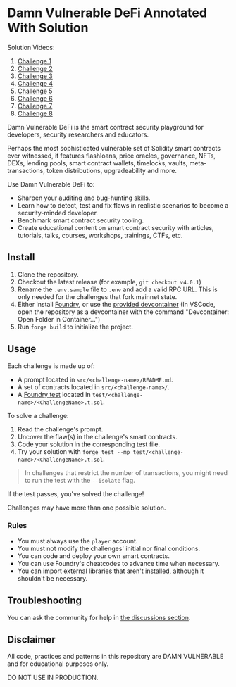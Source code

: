 # Damn Vulnerable DeFi Annotated With Solution

Solution Videos:
1. [Challenge 1](https://www.loom.com/share/4cd1c77826304a3ebfd0a406ba0ac12e)
2. [Challenge 2](https://www.loom.com/share/780e1e61d1f14d9db39ee446b79eb0f6)
3. [Challenge 3](https://www.loom.com/share/8db8769aa727469b9277436438518c4e)
4. [Challenge 4](https://www.loom.com/share/b6c4757daf8a403cbd4ddc20e3abc2ca)
5. [Challenge 5](https://www.loom.com/share/3e50478a955446f597a3a6902eb49708)
6. [Challenge 6](https://www.loom.com/share/04e85407c4ff465595c2f74193c9b5b9)
7. [Challenge 7](https://www.loom.com/share/b50cd4f869fb4fc3800528c83b6f8d07)
8. [Challenge 8](https://www.loom.com/share/fc33292618474477842416c868d0de84)

Damn Vulnerable DeFi is _the_ smart contract security playground for developers, security researchers and educators.

Perhaps the most sophisticated vulnerable set of Solidity smart contracts ever witnessed, it features flashloans, price oracles, governance, NFTs, DEXs, lending pools, smart contract wallets, timelocks, vaults, meta-transactions, token distributions, upgradeability and more.

Use Damn Vulnerable DeFi to:

- Sharpen your auditing and bug-hunting skills.
- Learn how to detect, test and fix flaws in realistic scenarios to become a security-minded developer.
- Benchmark smart contract security tooling.
- Create educational content on smart contract security with articles, tutorials, talks, courses, workshops, trainings, CTFs, etc. 

## Install

1. Clone the repository.
2. Checkout the latest release (for example, `git checkout v4.0.1`)
3. Rename the `.env.sample` file to `.env` and add a valid RPC URL. This is only needed for the challenges that fork mainnet state.
4. Either install [Foundry](https://book.getfoundry.sh/getting-started/installation), or use the [provided devcontainer](./.devcontainer/) (In VSCode, open the repository as a devcontainer with the command "Devcontainer: Open Folder in Container...")
5. Run `forge build` to initialize the project.

## Usage

Each challenge is made up of:

- A prompt located in `src/<challenge-name>/README.md`.
- A set of contracts located in `src/<challenge-name>/`.
- A [Foundry test](https://book.getfoundry.sh/forge/tests) located in `test/<challenge-name>/<ChallengeName>.t.sol`.

To solve a challenge:

1. Read the challenge's prompt.
2. Uncover the flaw(s) in the challenge's smart contracts.
3. Code your solution in the corresponding test file.
4. Try your solution with `forge test --mp test/<challenge-name>/<ChallengeName>.t.sol`.

> In challenges that restrict the number of transactions, you might need to run the test with the `--isolate` flag.

If the test passes, you've solved the challenge!

Challenges may have more than one possible solution.

### Rules

- You must always use the `player` account.
- You must not modify the challenges' initial nor final conditions.
- You can code and deploy your own smart contracts.
- You can use Foundry's cheatcodes to advance time when necessary.
- You can import external libraries that aren't installed, although it shouldn't be necessary.

## Troubleshooting

You can ask the community for help in [the discussions section](https://github.com/theredguild/damn-vulnerable-defi/discussions).

## Disclaimer

All code, practices and patterns in this repository are DAMN VULNERABLE and for educational purposes only.

DO NOT USE IN PRODUCTION.
